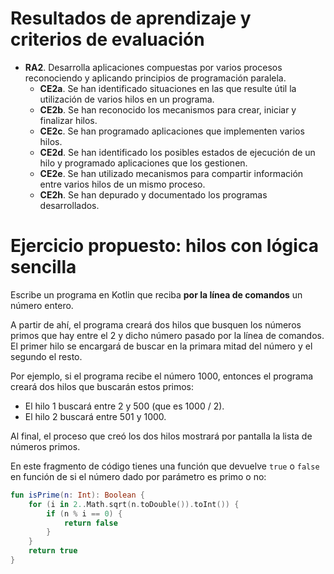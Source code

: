 # Resultados de aprendizaje y criterios de evaluación

- **RA2**. Desarrolla aplicaciones compuestas por varios procesos reconociendo y aplicando principios de programación paralela.
  - **CE2a**. Se han identificado situaciones en las que resulte útil la utilización de varios hilos en un programa.
  - **CE2b**. Se han reconocido los mecanismos para crear, iniciar y finalizar hilos.
  - **CE2c**. Se han programado aplicaciones que implementen varios hilos.
  - **CE2d**. Se han identificado los posibles estados de ejecución de un hilo y programado aplicaciones que los gestionen.
  - **CE2e**. Se han utilizado mecanismos para compartir información entre varios hilos de un mismo proceso.
  - **CE2h**. Se han depurado y documentado los programas desarrollados.

# Ejercicio propuesto: hilos con lógica sencilla

Escribe un programa en Kotlin que reciba **por la línea de comandos** un número entero.

A partir de ahí, el programa creará dos hilos que busquen los números primos que hay entre el 2 y dicho número pasado por la línea de comandos. El primer hilo se encargará de buscar en la primara mitad del número y el segundo el resto.

Por ejemplo, si el programa recibe el número 1000, entonces el programa creará dos hilos que buscarán estos primos:

- El hilo 1 buscará entre 2 y 500 (que es 1000 / 2).
- El hilo 2 buscará entre 501 y 1000.

Al final, el proceso que creó los dos hilos mostrará por pantalla la lista de números primos.

En este fragmento de código tienes una función que devuelve `true` o `false` en función de si el número dado por parámetro es primo o no:

```kotlin
fun isPrime(n: Int): Boolean {
    for (i in 2..Math.sqrt(n.toDouble()).toInt()) {
        if (n % i == 0) {
            return false
        }
    }
    return true
}
```